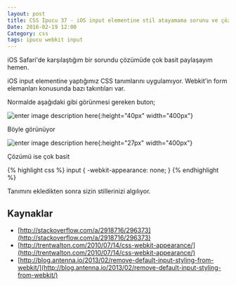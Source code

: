 ```yaml
---
layout: post
title: CSS İpucu 37 - iOS input elementine stil atayamama sorunu ve çözümü
Date: 2016-02-19 12:00
Category: css
tags: ipucu webkit input
---
```


iOS Safari'de karşılaştığım bir sorundu çözümüde çok basit paylaşayım hemen.

iOS input elementine yaptığımız CSS tanımlarını uygulamıyor. Webkit'in form elemanları konusunda bazı takıntıları var.

Normalde aşağıdaki gibi görünmesi gereken buton;

![enter image description here](http://fatihhayrioglu.com/images/ios-webkit-bug-2.png){:height="40px" width="400px"}

Böyle görünüyor

![enter image description here](http://fatihhayrioglu.com/images/ios-webkit-bug.png){:height="27px" width="400px"}

Çözümü ise çok basit

{% highlight css %}
  input {
    -webkit-appearance: none;
  }
{% endhighlight %}

Tanımını ekledikten sonra sizin stillerinizi algılıyor.

## Kaynaklar

 - [http://stackoverflow.com/a/2918716/296373](http://stackoverflow.com/a/2918716/296373)
 - [http://trentwalton.com/2010/07/14/css-webkit-appearance/](http://trentwalton.com/2010/07/14/css-webkit-appearance/)
 - [http://blog.antenna.io/2013/02/remove-default-input-styling-from-webkit/](http://blog.antenna.io/2013/02/remove-default-input-styling-from-webkit/)